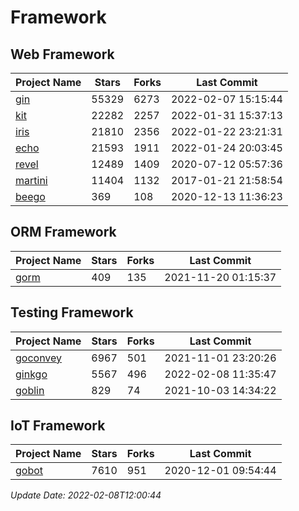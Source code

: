 # Framework

## Web Framework
| Project Name | Stars | Forks | Last Commit |
| ------------ | ----- | ----- | ----------- |
| [gin](https://github.com/gin-gonic/gin) | 55329 | 6273 | 2022-02-07 15:15:44 |
| [kit](https://github.com/go-kit/kit) | 22282 | 2257 | 2022-01-31 15:37:13 |
| [iris](https://github.com/kataras/iris) | 21810 | 2356 | 2022-01-22 23:21:31 |
| [echo](https://github.com/labstack/echo) | 21593 | 1911 | 2022-01-24 20:03:45 |
| [revel](https://github.com/revel/revel) | 12489 | 1409 | 2020-07-12 05:57:36 |
| [martini](https://github.com/go-martini/martini) | 11404 | 1132 | 2017-01-21 21:58:54 |
| [beego](https://github.com/astaxie/beego) | 369 | 108 | 2020-12-13 11:36:23 |

## ORM Framework
| Project Name | Stars | Forks | Last Commit |
| ------------ | ----- | ----- | ----------- |
| [gorm](https://github.com/jinzhu/gorm) | 409 | 135 | 2021-11-20 01:15:37 |

## Testing Framework
| Project Name | Stars | Forks | Last Commit |
| ------------ | ----- | ----- | ----------- |
| [goconvey](https://github.com/smartystreets/goconvey) | 6967 | 501 | 2021-11-01 23:20:26 |
| [ginkgo](https://github.com/onsi/ginkgo) | 5567 | 496 | 2022-02-08 11:35:47 |
| [goblin](https://github.com/franela/goblin) | 829 | 74 | 2021-10-03 14:34:22 |

## IoT Framework
| Project Name | Stars | Forks | Last Commit |
| ------------ | ----- | ----- | ----------- |
| [gobot](https://github.com/hybridgroup/gobot) | 7610 | 951 | 2020-12-01 09:54:44 |

*Update Date: 2022-02-08T12:00:44*